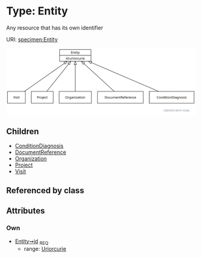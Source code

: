 
# Type: Entity


Any resource that has its own identifier

URI: [specimen:Entity](https://ccdh.org/specimen/Entity)


![img](images/Entity.svg)

## Children

 * [ConditionDiagnosis](ConditionDiagnosis.md)
 * [DocumentReference](DocumentReference.md)
 * [Organization](Organization.md)
 * [Project](Project.md)
 * [Visit](Visit.md)

## Referenced by class


## Attributes


### Own

 * [Entity➞id](Entity_id.md)  <sub>REQ</sub>
    * range: [Uriorcurie](types/Uriorcurie.md)
